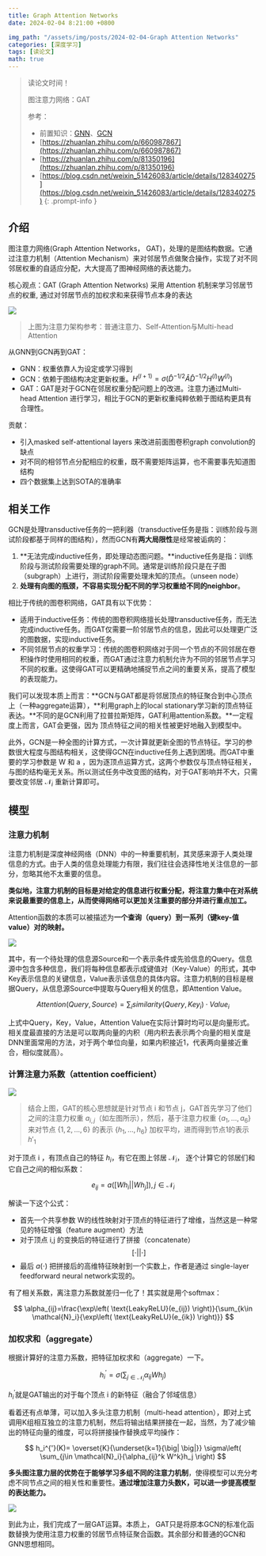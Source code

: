 ```yaml
---
title: Graph Attention Networks
date: 2024-02-04 8:21:00 +0800

img_path: "/assets/img/posts/2024-02-04-Graph Attention Networks"
categories: [深度学习]
tags: [读论文]
math: true
---
```


> 读论文时间！
>
> 图注意力网络：GAT
>
> 参考：
>
> - 前置知识：[GNN](https://qmmms.github.io/posts/A-Brief-Introduction-to-Graph-Neural-Networks/)、[GCN](https://qmmms.github.io/posts/Semi-Supervised-Classification-With-Graph-Convolutional-Networks/)
> - [https://zhuanlan.zhihu.com/p/660987867](https://zhuanlan.zhihu.com/p/660987867)
> - [https://zhuanlan.zhihu.com/p/81350196](https://zhuanlan.zhihu.com/p/81350196)
> - [https://blog.csdn.net/weixin_51426083/article/details/128340275](https://blog.csdn.net/weixin_51426083/article/details/128340275)
{: .prompt-info }

## 介绍

图注意力网络(Graph Attention Networks， GAT)，处理的是图结构数据。它通过注意力机制（Attention Mechanism）来对邻居节点做聚合操作，实现了对不同邻居权重的自适应分配，大大提高了图神经网络的表达能力。

核心观点：GAT (Graph Attention Networks) 采用 Attention 机制来学习邻居节点的权重, 通过对邻居节点的加权求和来获得节点本身的表达

![](atttt.png)

> 上图为注意力架构参考：普通注意力、Self-Attention与Multi-head Attention

从GNN到GCN再到GAT：

- GNN：权重依靠人为设定或学习得到
- GCN：依赖于图结构决定更新权重。$H^{(l+1)}=\sigma(\hat{D}^{−1/2}\hat{A}\hat{D}^{−1/2}H^{(l)}W^{(l)})$
- GAT：GAT是对于GCN在邻居权重分配问题上的改进。注意力通过Multi-head Attention 进行学习，相比于GCN的更新权重纯粹依赖于图结构更具有合理性。

贡献：

- 引入masked self-attentional layers 来改进前面图卷积graph convolution的缺点
- 对不同的相邻节点分配相应的权重，既不需要矩阵运算，也不需要事先知道图结构
- 四个数据集上达到SOTA的准确率

## 相关工作

GCN是处理transductive任务的一把利器（transductive任务是指：训练阶段与测试阶段都基于同样的图结构），然而GCN有**两大局限性**是经常被诟病的：

1. **无法完成inductive任务，即处理动态图问题。**inductive任务是指：训练阶段与测试阶段需要处理的graph不同。通常是训练阶段只是在子图（subgraph）上进行，测试阶段需要处理未知的顶点。（unseen node）
2. **处理有向图的瓶颈，不容易实现分配不同的学习权重给不同的neighbor**。

相比于传统的图卷积网络，GAT具有以下优势：

- 适用于inductive任务：传统的图卷积网络擅长处理transductive任务，而无法完成inductive任务。而GAT仅需要一阶邻居节点的信息，因此可以处理更广泛的图数据，实现inductive任务。
- 不同邻居节点的权重学习：传统的图卷积网络对于同一个节点的不同邻居在卷积操作时使用相同的权重，而GAT通过注意力机制允许为不同的邻居节点学习不同的权重。这使得GAT可以更精确地捕捉节点之间的重要关系，提高了模型的表现能力。

我们可以发现本质上而言：**GCN与GAT都是将邻居顶点的特征聚合到中心顶点上（一种aggregate运算），**利用graph上的local stationary学习新的顶点特征表达。**不同的是GCN利用了拉普拉斯矩阵，GAT利用attention系数。**一定程度上而言，GAT会更强，因为 顶点特征之间的相关性被更好地融入到模型中。

此外，GCN是一种全图的计算方式，一次计算就更新全图的节点特征。学习的参数很大程度与图结构相关，这使得GCN在inductive任务上遇到困境。而GAT中重要的学习参数是 W 和 a ，因为逐顶点运算方式，这两个参数仅与顶点特征相关，与图的结构毫无关系。所以测试任务中改变图的结构，对于GAT影响并不大，只需要改变邻居 $\mathcal{N}_i$ 重新计算即可。

## 模型

### 注意力机制

注意力机制是深度神经网络（DNN）中的一种重要机制，其灵感来源于人类处理信息的方式。由于人类的信息处理能力有限，我们往往会选择性地关注信息的一部分，忽略其他不太重要的信息。

**类似地，注意力机制的目标是对给定的信息进行权重分配，将注意力集中在对系统来说最重要的信息上，从而使得网络可以更加关注重要的部分并进行重点加工。**

Attention函数的本质可以被描述为**一个查询（query）到一系列（键key-值value）对的映射。**

![](gatt.png)

其中，有一个待处理的信息源Source和一个表示条件或先验信息的Query。信息源中包含多种信息，我们将每种信息都表示成键值对（Key-Value）的形式，其中Key表示信息的关键信息，Value表示该信息的具体内容。注意力机制的目标是根据Query，从信息源Source中提取与Query相关的信息，即Attention Value。

$$
Attention(Query,Source)=\sum_isimilarity(Query, Key_i)\cdot Value_i
$$

上式中Query，Key，Value，Attention Value在实际计算时均可以是向量形式。相关度最直接的方法是可以取两向量的内积（用内积去表示两个向量的相关度是DNN里面常用的方法，对于两个单位向量，如果内积接近1，代表两向量接近重合，相似度就高）。

###  计算注意力系数（attention coefficient）

![](gat.png)

> 结合上图，GAT的核心思想就是针对节点 i 和节点 j，GAT首先学习了他们之间的注意力权重 $a_{i,j}$（如左图所示），然后，基于注意力权重 $\{a_1, ... , a_6\}$ 来对节点 $\{1, 2, ... ,6\}$ 的表示 $\{h_1, ... , h_6\}$ 加权平均，进而得到节点1的表示 ${h}'_1$

对于顶点 i ，有顶点自己的特征 $h_i$，有它在图上邻居 $\mathcal{N}_i$， 逐个计算它的邻居们和它自己之间的相似系数：

$$
e_{ij} =a\left( \left[ Wh_i \big| \big| Wh_j \right] \right),j \in \mathcal{N}_i
$$

解读一下这个公式：

- 首先一个共享参数 W的线性映射对于顶点的特征进行了增维，当然这是一种常见的特征增强（feature augment）方法
- 对于顶点 i,j 的变换后的特征进行了拼接（concatenate）
   $$
   \left[ \cdot \big| \big| \cdot\right]
   $$
- 最后 $a(\cdot)$ 把拼接后的高维特征映射到一个实数上，作者是通过 single-layer feedforward neural network实现的。

有了相关系数，离注意力系数就差归一化了！其实就是用个softmax：

$$
\alpha_{ij}=\frac{\exp\left( \text{LeakyReLU}(e_{ij}) \right)}{\sum_{k\in \mathcal{N}_i}{\exp\left( \text{LeakyReLU}(e_{ik}) \right)}}
$$

### 加权求和（aggregate）

根据计算好的注意力系数，把特征加权求和（aggregate）一下。

$$
h_i^{'}=\sigma\left( \sum_{j\in \mathcal{N}_i}{\alpha_{ij}W}h_j \right)
$$

$h_i^{'}$就是GAT输出的对于每个顶点 i 的新特征（融合了邻域信息）

看着还有点单薄，可以加入多头注意力机制（multi-head attention），即对上式调用K组相互独立的注意力机制，然后将输出结果拼接在一起，当然，为了减少输出的特征向量的维度，可以将拼接操作替换成平均操作：

$$
h_i^{'}(K)= \overset{K}{\underset{k=1}{\big| \big|}} \sigma\left( \sum_{j\in \mathcal{N}_i}{\alpha_{ij}^k W^k}h_j \right)
$$

**多头图注意力层的优势在于能够学习多组不同的注意力机制**，使得模型可以充分考虑不同节点之间的相关性和重要性。**通过增加注意力头数K，可以进一步提高模型的表达能力。**

![](gatmh.png)

到此为止，我们完成了一层GAT运算。本质上， GAT只是将原本GCN的标准化函数替换为使用注意力权重的邻居节点特征聚合函数。其余部分和普通的GCN和GNN思想相同。